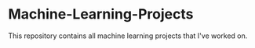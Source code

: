 # Machine-Learning-Projects
This repository contains all machine learning projects that I've worked on.
